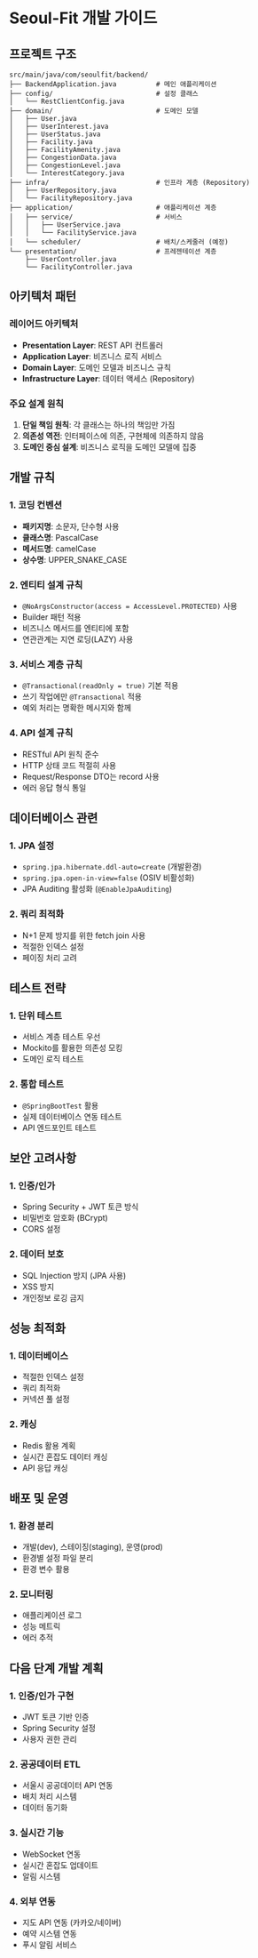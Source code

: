 # Seoul-Fit 개발 가이드

## 프로젝트 구조

```
src/main/java/com/seoulfit/backend/
├── BackendApplication.java          # 메인 애플리케이션
├── config/                          # 설정 클래스
│   └── RestClientConfig.java
├── domain/                          # 도메인 모델
│   ├── User.java
│   ├── UserInterest.java
│   ├── UserStatus.java
│   ├── Facility.java
│   ├── FacilityAmenity.java
│   ├── CongestionData.java
│   ├── CongestionLevel.java
│   └── InterestCategory.java
├── infra/                           # 인프라 계층 (Repository)
│   ├── UserRepository.java
│   └── FacilityRepository.java
├── application/                     # 애플리케이션 계층
│   ├── service/                     # 서비스
│   │   ├── UserService.java
│   │   └── FacilityService.java
│   └── scheduler/                   # 배치/스케줄러 (예정)
└── presentation/                    # 프레젠테이션 계층
    ├── UserController.java
    └── FacilityController.java
```

## 아키텍처 패턴

### 레이어드 아키텍처
- **Presentation Layer**: REST API 컨트롤러
- **Application Layer**: 비즈니스 로직 서비스
- **Domain Layer**: 도메인 모델과 비즈니스 규칙
- **Infrastructure Layer**: 데이터 액세스 (Repository)

### 주요 설계 원칙
1. **단일 책임 원칙**: 각 클래스는 하나의 책임만 가짐
2. **의존성 역전**: 인터페이스에 의존, 구현체에 의존하지 않음
3. **도메인 중심 설계**: 비즈니스 로직을 도메인 모델에 집중

## 개발 규칙

### 1. 코딩 컨벤션
- **패키지명**: 소문자, 단수형 사용
- **클래스명**: PascalCase
- **메서드명**: camelCase
- **상수명**: UPPER_SNAKE_CASE

### 2. 엔티티 설계 규칙
- `@NoArgsConstructor(access = AccessLevel.PROTECTED)` 사용
- Builder 패턴 적용
- 비즈니스 메서드를 엔티티에 포함
- 연관관계는 지연 로딩(LAZY) 사용

### 3. 서비스 계층 규칙
- `@Transactional(readOnly = true)` 기본 적용
- 쓰기 작업에만 `@Transactional` 적용
- 예외 처리는 명확한 메시지와 함께

### 4. API 설계 규칙
- RESTful API 원칙 준수
- HTTP 상태 코드 적절히 사용
- Request/Response DTO는 record 사용
- 에러 응답 형식 통일

## 데이터베이스 관련

### 1. JPA 설정
- `spring.jpa.hibernate.ddl-auto=create` (개발환경)
- `spring.jpa.open-in-view=false` (OSIV 비활성화)
- JPA Auditing 활성화 (`@EnableJpaAuditing`)

### 2. 쿼리 최적화
- N+1 문제 방지를 위한 fetch join 사용
- 적절한 인덱스 설정
- 페이징 처리 고려

## 테스트 전략

### 1. 단위 테스트
- 서비스 계층 테스트 우선
- Mockito를 활용한 의존성 모킹
- 도메인 로직 테스트

### 2. 통합 테스트
- `@SpringBootTest` 활용
- 실제 데이터베이스 연동 테스트
- API 엔드포인트 테스트

## 보안 고려사항

### 1. 인증/인가
- Spring Security + JWT 토큰 방식
- 비밀번호 암호화 (BCrypt)
- CORS 설정

### 2. 데이터 보호
- SQL Injection 방지 (JPA 사용)
- XSS 방지
- 개인정보 로깅 금지

## 성능 최적화

### 1. 데이터베이스
- 적절한 인덱스 설정
- 쿼리 최적화
- 커넥션 풀 설정

### 2. 캐싱
- Redis 활용 계획
- 실시간 혼잡도 데이터 캐싱
- API 응답 캐싱

## 배포 및 운영

### 1. 환경 분리
- 개발(dev), 스테이징(staging), 운영(prod)
- 환경별 설정 파일 분리
- 환경 변수 활용

### 2. 모니터링
- 애플리케이션 로그
- 성능 메트릭
- 에러 추적

## 다음 단계 개발 계획

### 1. 인증/인가 구현
- JWT 토큰 기반 인증
- Spring Security 설정
- 사용자 권한 관리

### 2. 공공데이터 ETL
- 서울시 공공데이터 API 연동
- 배치 처리 시스템
- 데이터 동기화

### 3. 실시간 기능
- WebSocket 연동
- 실시간 혼잡도 업데이트
- 알림 시스템

### 4. 외부 연동
- 지도 API 연동 (카카오/네이버)
- 예약 시스템 연동
- 푸시 알림 서비스
